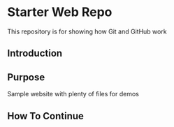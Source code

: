 # Starter Web Repo

This repository is for showing how Git and GitHub work

## Introduction

## Purpose

Sample website with plenty of files for demos

## How To Continue